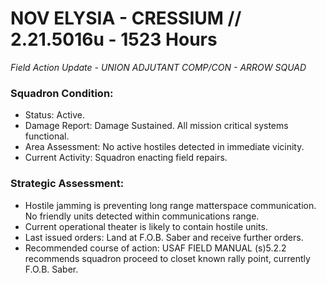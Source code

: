 # NOV ELYSIA - CRESSIUM // 2.21.5016u - 1523 Hours
*Field Action Update - UNION ADJUTANT COMP/CON - ARROW SQUAD*

### Squadron Condition:  
- Status: Active.  
- Damage Report: Damage Sustained. All mission critical systems functional.  
- Area Assessment: No active hostiles detected in immediate vicinity.  
- Current Activity: Squadron enacting field repairs.  


### Strategic Assessment:  
- Hostile jamming is preventing long range matterspace communication. No friendly units detected within communications range.  
- Current operational theater is likely to contain hostile units.  
- Last issued orders: Land at F.O.B. Saber and receive further orders.  
- Recommended course of action: USAF FIELD MANUAL (s)5.2.2 recommends squadron proceed to closet known rally point, currently F.O.B. Saber.  
